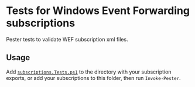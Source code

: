 # Tests for Windows Event Forwarding subscriptions

Pester tests to validate WEF subscription xml files.

## Usage

Add [`subscriptions.Tests.ps1`](subscriptions.Tests.ps1) to the directory with your subscription exports, or add your subscriptions to this folder, then run `Invoke-Pester`.
